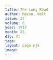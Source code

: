 ```yaml
---
title: The Long Road
author: Mason, Walt
issue: 27
volume: 6
year: 1917
month: 25
day: VI
tags:
layout: page.njk
image:
---
```


